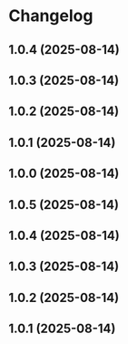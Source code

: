 # Changelog

## 1.0.4 (2025-08-14)

## 1.0.3 (2025-08-14)

## 1.0.2 (2025-08-14)

## 1.0.1 (2025-08-14)

## 1.0.0 (2025-08-14)

## 1.0.5 (2025-08-14)

## 1.0.4 (2025-08-14)

## 1.0.3 (2025-08-14)

## 1.0.2 (2025-08-14)

## 1.0.1 (2025-08-14)
